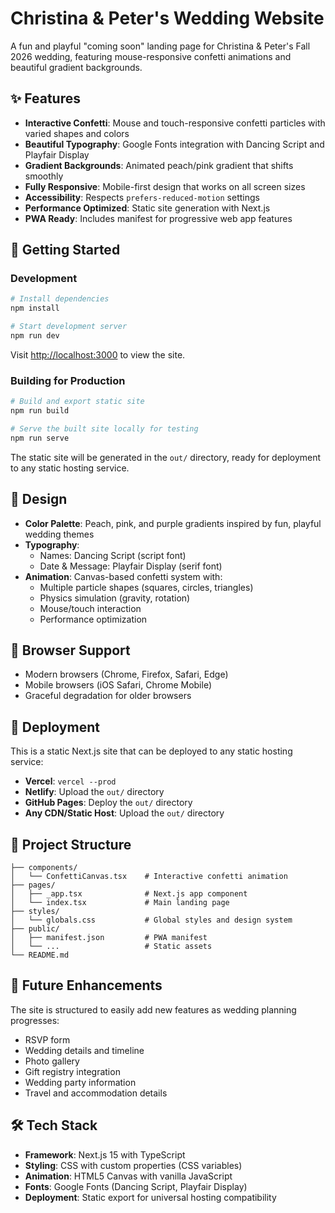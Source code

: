 # Christina & Peter's Wedding Website

A fun and playful "coming soon" landing page for Christina & Peter's Fall 2026 wedding, featuring mouse-responsive confetti animations and beautiful gradient backgrounds.

## ✨ Features

- **Interactive Confetti**: Mouse and touch-responsive confetti particles with varied shapes and colors
- **Beautiful Typography**: Google Fonts integration with Dancing Script and Playfair Display
- **Gradient Backgrounds**: Animated peach/pink gradient that shifts smoothly
- **Fully Responsive**: Mobile-first design that works on all screen sizes
- **Accessibility**: Respects `prefers-reduced-motion` settings
- **Performance Optimized**: Static site generation with Next.js
- **PWA Ready**: Includes manifest for progressive web app features

## 🚀 Getting Started

### Development

```bash
# Install dependencies
npm install

# Start development server
npm run dev
```

Visit [http://localhost:3000](http://localhost:3000) to view the site.

### Building for Production

```bash
# Build and export static site
npm run build

# Serve the built site locally for testing
npm run serve
```

The static site will be generated in the `out/` directory, ready for deployment to any static hosting service.

## 🎨 Design

- **Color Palette**: Peach, pink, and purple gradients inspired by fun, playful wedding themes
- **Typography**: 
  - Names: Dancing Script (script font)
  - Date & Message: Playfair Display (serif font)
- **Animation**: Canvas-based confetti system with:
  - Multiple particle shapes (squares, circles, triangles)
  - Physics simulation (gravity, rotation)
  - Mouse/touch interaction
  - Performance optimization

## 📱 Browser Support

- Modern browsers (Chrome, Firefox, Safari, Edge)
- Mobile browsers (iOS Safari, Chrome Mobile)
- Graceful degradation for older browsers

## 🚢 Deployment

This is a static Next.js site that can be deployed to any static hosting service:

- **Vercel**: `vercel --prod`
- **Netlify**: Upload the `out/` directory
- **GitHub Pages**: Deploy the `out/` directory
- **Any CDN/Static Host**: Upload the `out/` directory

## 📁 Project Structure

```
├── components/
│   └── ConfettiCanvas.tsx    # Interactive confetti animation
├── pages/
│   ├── _app.tsx              # Next.js app component
│   └── index.tsx             # Main landing page
├── styles/
│   └── globals.css           # Global styles and design system
├── public/
│   ├── manifest.json         # PWA manifest
│   └── ...                   # Static assets
└── README.md
```

## 🎯 Future Enhancements

The site is structured to easily add new features as wedding planning progresses:

- RSVP form
- Wedding details and timeline
- Photo gallery
- Gift registry integration
- Wedding party information
- Travel and accommodation details

## 🛠️ Tech Stack

- **Framework**: Next.js 15 with TypeScript
- **Styling**: CSS with custom properties (CSS variables)
- **Animation**: HTML5 Canvas with vanilla JavaScript
- **Fonts**: Google Fonts (Dancing Script, Playfair Display)
- **Deployment**: Static export for universal hosting compatibility
